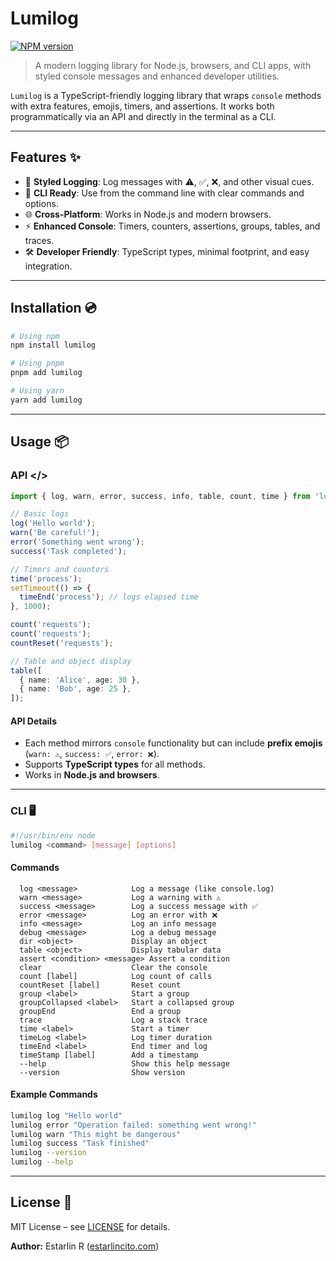 # Lumilog

[![NPM version](https://img.shields.io/npm/v/lumilog.svg?style=flat)](https://npmjs.org/package/lumilog)

> A modern logging library for Node.js, browsers, and CLI apps, with styled console messages and enhanced developer utilities.

`Lumilog` is a TypeScript-friendly logging library that wraps `console` methods with extra features, emojis, timers, and assertions. It works both programmatically via an API and directly in the terminal as a CLI.

---

## Features ✨

- 🔹 **Styled Logging**: Log messages with ⚠️, ✅, ❌, and other visual cues.
- 🚀 **CLI Ready**: Use from the command line with clear commands and options.
- 🌐 **Cross-Platform**: Works in Node.js and modern browsers.
- ⚡ **Enhanced Console**: Timers, counters, assertions, groups, tables, and traces.
- 🛠️ **Developer Friendly**: TypeScript types, minimal footprint, and easy integration.

---

## Installation 💿

```bash
# Using npm
npm install lumilog

# Using pnpm
pnpm add lumilog

# Using yarn
yarn add lumilog
```

---

## Usage 📦

### API \</>

```typescript
import { log, warn, error, success, info, table, count, time } from 'lumilog';

// Basic logs
log('Hello world');
warn('Be careful!');
error('Something went wrong');
success('Task completed');

// Timers and counters
time('process');
setTimeout(() => {
  timeEnd('process'); // logs elapsed time
}, 1000);

count('requests');
count('requests');
countReset('requests');

// Table and object display
table([
  { name: 'Alice', age: 30 },
  { name: 'Bob', age: 25 },
]);
```

#### API Details

- Each method mirrors `console` functionality but can include **prefix emojis** (`warn: ⚠️`, `success: ✅`, `error: ❌`).
- Supports **TypeScript types** for all methods.
- Works in **Node.js and browsers**.

---

### CLI 🖥️

```bash
#!/usr/bin/env node
lumilog <command> [message] [options]
```

#### Commands

```
  log <message>            Log a message (like console.log)
  warn <message>           Log a warning with ⚠️
  success <message>        Log a success message with ✅
  error <message>          Log an error with ❌
  info <message>           Log an info message
  debug <message>          Log a debug message
  dir <object>             Display an object
  table <object>           Display tabular data
  assert <condition> <message> Assert a condition
  clear                    Clear the console
  count [label]            Log count of calls
  countReset [label]       Reset count
  group <label>            Start a group
  groupCollapsed <label>   Start a collapsed group
  groupEnd                 End a group
  trace                    Log a stack trace
  time <label>             Start a timer
  timeLog <label>          Log timer duration
  timeEnd <label>          End timer and log
  timeStamp [label]        Add a timestamp
  --help                   Show this help message
  --version                Show version
```

#### Example Commands

```bash
lumilog log "Hello world"
lumilog error "Operation failed: something went wrong!"
lumilog warn "This might be dangerous"
lumilog success "Task finished"
lumilog --version
lumilog --help
```

---

## License 📄

MIT License – see [LICENSE](LICENSE) for details.

**Author:** Estarlin R ([estarlincito.com](https://estarlincito.com))
